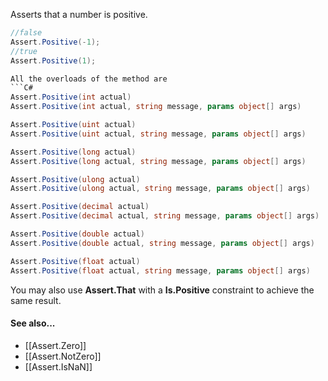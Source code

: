 Asserts that a number is positive.

```C#
//false
Assert.Positive(-1);
//true
Assert.Positive(1);

All the overloads of the method are
```C#
Assert.Positive(int actual)
Assert.Positive(int actual, string message, params object[] args)

Assert.Positive(uint actual)
Assert.Positive(uint actual, string message, params object[] args)

Assert.Positive(long actual)
Assert.Positive(long actual, string message, params object[] args)

Assert.Positive(ulong actual)
Assert.Positive(ulong actual, string message, params object[] args)

Assert.Positive(decimal actual)
Assert.Positive(decimal actual, string message, params object[] args)

Assert.Positive(double actual)
Assert.Positive(double actual, string message, params object[] args)

Assert.Positive(float actual)
Assert.Positive(float actual, string message, params object[] args)
```
You may also use **Assert.That** with a **Is.Positive** constraint to achieve the same result.

#### See also...
 * [[Assert.Zero]]
 * [[Assert.NotZero]]
 * [[Assert.IsNaN]]